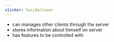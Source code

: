 ```yaml
---
sticker: lucide//user
---
```

- can manages other clients through the server
- stores information about himself on server
- has features to be controlled with
